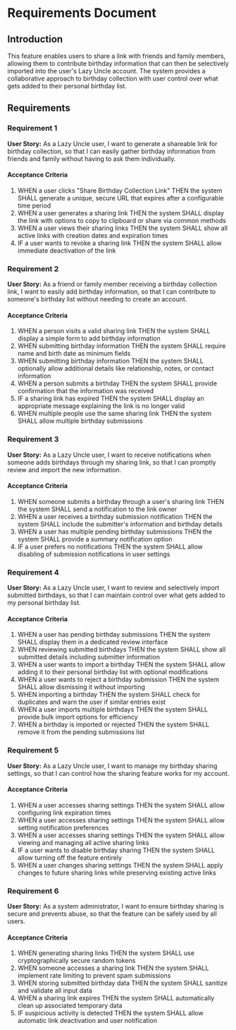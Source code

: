 # Requirements Document

## Introduction

This feature enables users to share a link with friends and family members, allowing them to contribute birthday information that can then be selectively imported into the user's Lazy Uncle account. The system provides a collaborative approach to birthday collection with user control over what gets added to their personal birthday list.

## Requirements

### Requirement 1

**User Story:** As a Lazy Uncle user, I want to generate a shareable link for birthday collection, so that I can easily gather birthday information from friends and family without having to ask them individually.

#### Acceptance Criteria

1. WHEN a user clicks "Share Birthday Collection Link" THEN the system SHALL generate a unique, secure URL that expires after a configurable time period
2. WHEN a user generates a sharing link THEN the system SHALL display the link with options to copy to clipboard or share via common methods
3. WHEN a user views their sharing links THEN the system SHALL show all active links with creation dates and expiration times
4. IF a user wants to revoke a sharing link THEN the system SHALL allow immediate deactivation of the link

### Requirement 2

**User Story:** As a friend or family member receiving a birthday collection link, I want to easily add birthday information, so that I can contribute to someone's birthday list without needing to create an account.

#### Acceptance Criteria

1. WHEN a person visits a valid sharing link THEN the system SHALL display a simple form to add birthday information
2. WHEN submitting birthday information THEN the system SHALL require name and birth date as minimum fields
3. WHEN submitting birthday information THEN the system SHALL optionally allow additional details like relationship, notes, or contact information
4. WHEN a person submits a birthday THEN the system SHALL provide confirmation that the information was received
5. IF a sharing link has expired THEN the system SHALL display an appropriate message explaining the link is no longer valid
6. WHEN multiple people use the same sharing link THEN the system SHALL allow multiple birthday submissions

### Requirement 3

**User Story:** As a Lazy Uncle user, I want to receive notifications when someone adds birthdays through my sharing link, so that I can promptly review and import the new information.

#### Acceptance Criteria

1. WHEN someone submits a birthday through a user's sharing link THEN the system SHALL send a notification to the link owner
2. WHEN a user receives a birthday submission notification THEN the system SHALL include the submitter's information and birthday details
3. WHEN a user has multiple pending birthday submissions THEN the system SHALL provide a summary notification option
4. IF a user prefers no notifications THEN the system SHALL allow disabling of submission notifications in user settings

### Requirement 4

**User Story:** As a Lazy Uncle user, I want to review and selectively import submitted birthdays, so that I can maintain control over what gets added to my personal birthday list.

#### Acceptance Criteria

1. WHEN a user has pending birthday submissions THEN the system SHALL display them in a dedicated review interface
2. WHEN reviewing submitted birthdays THEN the system SHALL show all submitted details including submitter information
3. WHEN a user wants to import a birthday THEN the system SHALL allow adding it to their personal birthday list with optional modifications
4. WHEN a user wants to reject a birthday submission THEN the system SHALL allow dismissing it without importing
5. WHEN importing a birthday THEN the system SHALL check for duplicates and warn the user if similar entries exist
6. WHEN a user imports multiple birthdays THEN the system SHALL provide bulk import options for efficiency
7. WHEN a birthday is imported or rejected THEN the system SHALL remove it from the pending submissions list

### Requirement 5

**User Story:** As a Lazy Uncle user, I want to manage my birthday sharing settings, so that I can control how the sharing feature works for my account.

#### Acceptance Criteria

1. WHEN a user accesses sharing settings THEN the system SHALL allow configuring link expiration times
2. WHEN a user accesses sharing settings THEN the system SHALL allow setting notification preferences
3. WHEN a user accesses sharing settings THEN the system SHALL allow viewing and managing all active sharing links
4. IF a user wants to disable birthday sharing THEN the system SHALL allow turning off the feature entirely
5. WHEN a user changes sharing settings THEN the system SHALL apply changes to future sharing links while preserving existing active links

### Requirement 6

**User Story:** As a system administrator, I want to ensure birthday sharing is secure and prevents abuse, so that the feature can be safely used by all users.

#### Acceptance Criteria

1. WHEN generating sharing links THEN the system SHALL use cryptographically secure random tokens
2. WHEN someone accesses a sharing link THEN the system SHALL implement rate limiting to prevent spam submissions
3. WHEN storing submitted birthday data THEN the system SHALL sanitize and validate all input data
4. WHEN a sharing link expires THEN the system SHALL automatically clean up associated temporary data
5. IF suspicious activity is detected THEN the system SHALL allow automatic link deactivation and user notification
